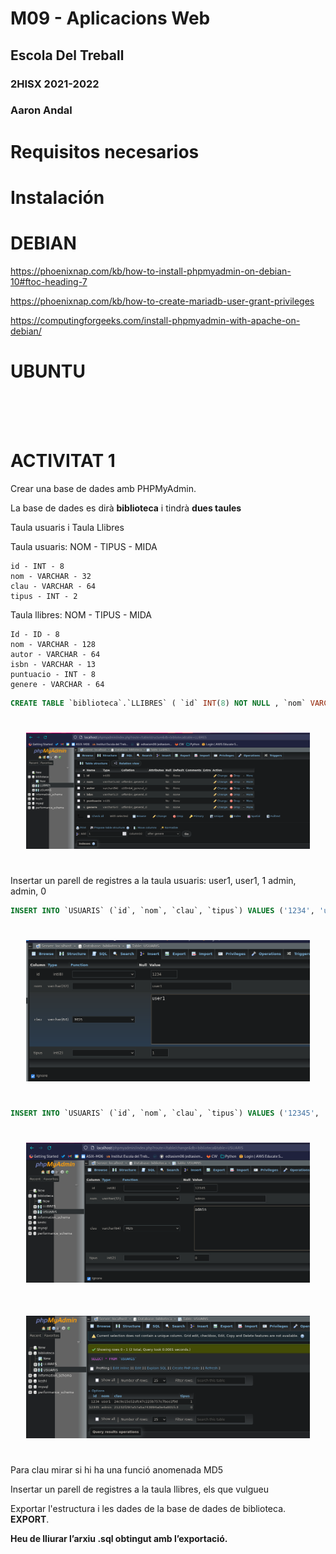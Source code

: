 # M09 - Aplicacions Web
## Escola Del Treball
### 2HISX 2021-2022
### Aaron Andal

# Requisitos necesarios

# Instalación

# DEBIAN

https://phoenixnap.com/kb/how-to-install-phpmyadmin-on-debian-10#ftoc-heading-7 

https://phoenixnap.com/kb/how-to-create-mariadb-user-grant-privileges

https://computingforgeeks.com/install-phpmyadmin-with-apache-on-debian/

# UBUNTU

<br>
<br>
<br>

# ACTIVITAT 1

Crear una base de dades amb PHPMyAdmin.

La base de dades es dirà **biblioteca** i tindrà **dues taules**

Taula usuaris i Taula Llibres

Taula usuaris:
    NOM - TIPUS - MIDA

    id - INT - 8
    nom - VARCHAR - 32
    clau - VARCHAR - 64
    tipus - INT - 2

Taula llibres:
    NOM - TIPUS - MIDA

    Id - ID - 8
    nom - VARCHAR - 128
    autor - VARCHAR - 64
    isbn - VARCHAR - 13
    puntuacio - INT - 8
    genere - VARCHAR - 64


```sql
CREATE TABLE `biblioteca`.`LLIBRES` ( `id` INT(8) NOT NULL , `nom` VARCHAR(128) NOT NULL , `autor` VARCHAR(64) NOT NULL , `isbn` VARCHAR(13) NOT NULL , `puntuacio` INT(8) NOT NULL , `genere` VARCHAR(64) NOT NULL ) ENGINE = InnoDB; 
```

<div style="padding: 5%">
    <img src="./Photos/Llibres.png" />
</div>

Insertar un parell de registres a la taula usuaris:
    user1, user1, 1
    admin, admin, 0

```sql
INSERT INTO `USUARIS` (`id`, `nom`, `clau`, `tipus`) VALUES ('1234', 'user1', MD5('user1'), '1') 
```

<div style="padding: 5%">
    <img src="./Photos/Md5.png" />
</div>

```sql
INSERT INTO `USUARIS` (`id`, `nom`, `clau`, `tipus`) VALUES ('12345', 'admin', MD5('admin'), '0');
```

<div style="padding: 5%">
    <img src="./Photos/admin.png" />
</div>

<div style="padding: 5%">
    <img src="./Photos/usuarios-add.png" />
</div>



Para clau mirar si hi ha una funció anomenada MD5

Insertar un parell de registres a la taula llibres, els que vulgueu

Exportar l'estructura i les dades de la base de dades de biblioteca. **EXPORT**.

**Heu de lliurar l’arxiu .sql obtingut amb l’exportació.**

